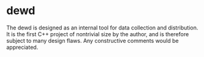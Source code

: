 # dewd

The dewd is designed as an internal tool for data collection and distribution.  It is the first C++ project of nontrivial size by the author, and is therefore subject to many design flaws.  Any constructive comments would be appreciated.


